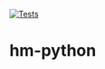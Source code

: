 [![Tests](https://github.com/<your-username>/hypermodern-python/workflows/Tests/badge.svg)](https://github.com/<your-username>/hypermodern-python/actions?workflow=Tests)
# hm-python
